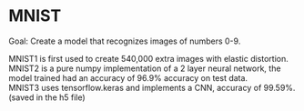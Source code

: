 # MNIST

Goal: Create a model that recognizes images of numbers 0-9. <br/>

MNIST1 is first used to create 540,000 extra images with elastic distortion. <br/>
MNIST2 is a pure numpy implementation of a 2 layer neural network, the model trained had an accuracy of 96.9% accuracy on test data. <br/>
MNIST3 uses tensorflow.keras and implements a CNN, accuracy of 99.59%. (saved in the h5 file) <br/>
<br/>

